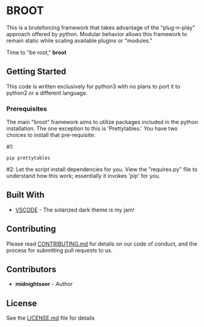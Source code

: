 # BROOT

This is a bruteforcing framework that takes advantage of the "plug-n-play" approach offered by python.  Modular behavior allows this framework to remain static while scaling available plugins or "modules."

Time to "be root," **broot**

## Getting Started

This code is written exclusively for python3 with no plans to port it to python2 or a different language.  

### Prerequisites

The main "broot" framework aims to utilize packages included in the python installation.  The one exception to this is 'Prettytables.'  You have two choices to install that pre-requisite:

#1:
```
pip prettytables
```
#2:
Let the script install dependencies for you.  View the "requires.py" file to understand how this work; essentially it invokes 'pip' for you.

## Built With

* [VSCODE](https://code.visualstudio.com/) - The solarized dark theme is my jam!

## Contributing

Please read [CONTRIBUTING.md](https://gist.github.com/PurpleBooth/b24679402957c63ec426) for details on our code of conduct, and the process for submitting pull requests to us.

## Contributors

* **midnightseer** - *Author*


## License

See the [LICENSE.md](LICENSE.md) file for details


